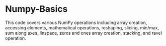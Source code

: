 # Numpy-Basics
This code covers various NumPy operations including array creation, accessing elements, mathematical operations, reshaping, slicing, min/max, sum along axes, linspace, zeros and ones array creation, stacking, and ravel operation.
